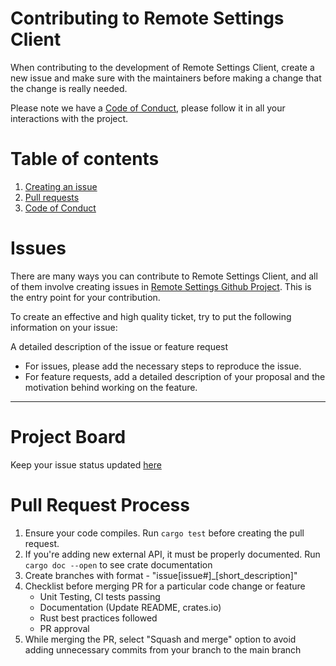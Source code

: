 # Contributing to Remote Settings Client

When contributing to the development of Remote Settings Client, create a new issue and make sure with the maintainers before
making a change that the change is really needed.

Please note we have a [Code of Conduct](CODE-OF-CONDUCT), please follow it in all
your interactions with the project.

# Table of contents
1. [Creating an issue](#Issues)
2. [Pull requests](#pull-request-process)
3. [Code of Conduct](CODE-OF-CONDUCT)

# Issues

There are many ways you can contribute to Remote Settings Client, and all of them involve creating issues
in [Remote Settings Github Project](https://github.com/Vishwa-Mozilla/Remote-Settings-Client/issues). This is the
entry point for your contribution.

To create an effective and high quality ticket, try to put the following information on your
issue:

 A detailed description of the issue or feature request
  - For issues, please add the necessary steps to reproduce the issue.
  - For feature requests, add a detailed description of your proposal and the motivation behind working on the feature.

---

# Project Board
Keep your issue status updated [here](https://github.com/Vishwa-Mozilla/Remote-Settings-Client/projects/1)

# Pull Request Process

1. Ensure your code compiles. Run `cargo test` before creating the pull request.
2. If you're adding new external API, it must be properly documented. Run `cargo doc --open` to see crate documentation
3. Create branches with format - "issue[issue#]_[short_description]"
4. Checklist before merging PR for a particular code change or feature
   - Unit Testing, CI tests passing
   - Documentation (Update README, crates.io)
   - Rust best practices followed
   - PR approval
5. While merging the PR, select "Squash and merge" option to avoid adding unnecessary commits from your branch to the main branch
